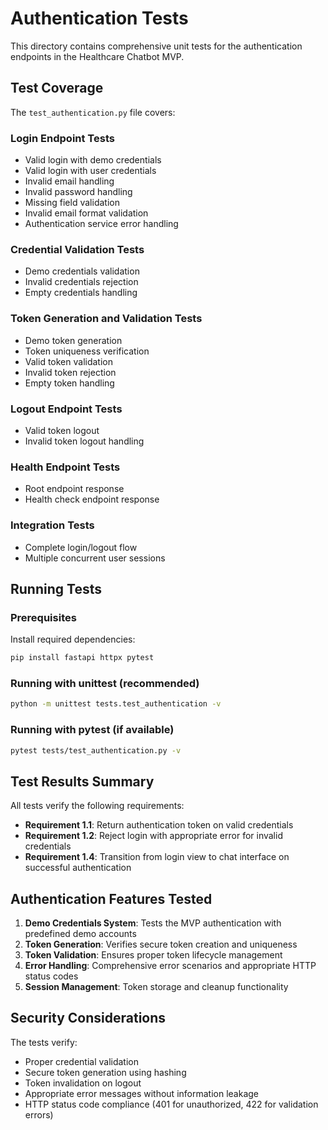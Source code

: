 # Authentication Tests

This directory contains comprehensive unit tests for the authentication endpoints in the Healthcare Chatbot MVP.

## Test Coverage

The `test_authentication.py` file covers:

### Login Endpoint Tests
- Valid login with demo credentials
- Valid login with user credentials  
- Invalid email handling
- Invalid password handling
- Missing field validation
- Invalid email format validation
- Authentication service error handling

### Credential Validation Tests
- Demo credentials validation
- Invalid credentials rejection
- Empty credentials handling

### Token Generation and Validation Tests
- Demo token generation
- Token uniqueness verification
- Valid token validation
- Invalid token rejection
- Empty token handling

### Logout Endpoint Tests
- Valid token logout
- Invalid token logout handling

### Health Endpoint Tests
- Root endpoint response
- Health check endpoint response

### Integration Tests
- Complete login/logout flow
- Multiple concurrent user sessions

## Running Tests

### Prerequisites
Install required dependencies:
```bash
pip install fastapi httpx pytest
```

### Running with unittest (recommended)
```bash
python -m unittest tests.test_authentication -v
```

### Running with pytest (if available)
```bash
pytest tests/test_authentication.py -v
```

## Test Results Summary

All tests verify the following requirements:
- **Requirement 1.1**: Return authentication token on valid credentials
- **Requirement 1.2**: Reject login with appropriate error for invalid credentials  
- **Requirement 1.4**: Transition from login view to chat interface on successful authentication

## Authentication Features Tested

1. **Demo Credentials System**: Tests the MVP authentication with predefined demo accounts
2. **Token Generation**: Verifies secure token creation and uniqueness
3. **Token Validation**: Ensures proper token lifecycle management
4. **Error Handling**: Comprehensive error scenarios and appropriate HTTP status codes
5. **Session Management**: Token storage and cleanup functionality

## Security Considerations

The tests verify:
- Proper credential validation
- Secure token generation using hashing
- Token invalidation on logout
- Appropriate error messages without information leakage
- HTTP status code compliance (401 for unauthorized, 422 for validation errors)